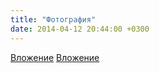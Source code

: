 ```yaml
---
title: "Фотография"
date: 2014-04-12 20:44:00 +0300
---
```



[Вложение](/assets/vk_photos/1/O0s7fMII5I0.jpg)
[Вложение](/assets/vk_photos/3/nfNdXYFdpK4.jpg)
